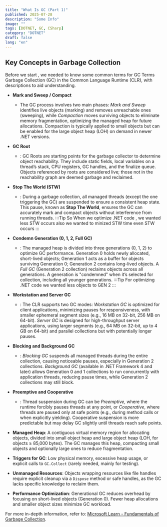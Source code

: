 ```yaml
---
title: "What Is GC (Part 1)"
published: 2025-07-28
description: "Some Info"
image: ""
tags: [DOTNET, GC, CSharp]
category: "DOTNET"
draft: false
lang: "en"
---
```


## Key Concepts in Garbage Collection

Before we start , we needed to know some common terms for GC
Terms Garbage Collection (GC) in the Common Language Runtime (CLR), with descriptions to aid understanding.

- **Mark and Sweep / Compact**

  - The GC process involves two main phases: _Mark and Sweep_ identifies live objects (marking) and removes unreachable ones (sweeping), while _Compaction_ moves surviving objects to eliminate memory fragmentation, optimizing the managed heap for future allocations. Compaction is typically applied to small objects but can be enabled for the large object heap (LOH) on demand in newer .NET versions.

- **GC Root**

  - : GC Roots are starting points for the garbage collector to determine object reachability. They include static fields, local variables on a thread’s stack, CPU registers, GC handles, and the finalize queue. Objects referenced by roots are considered live; those not in the reachability graph are deemed garbage and reclaimed.

- **Stop The World (STW)**

  - : During a garbage collection, all managed threads (except the one triggering the GC) are suspended to ensure a consistent heap state. This pause, known as **Stop The World**, ensures the GC can accurately mark and compact objects without interference from running threads.
    :::Tip
    So When we optimize .NET code , we wanted less STW occurs
    also we wanted to minized STW time even STW occurs
    :::

- **Condemn Generation (0, 1, 2, Full GC)**

  - : The managed heap is divided into three generations (0, 1, 2) to optimize GC performance. Generation 0 holds newly allocated, short-lived objects; Generation 1 acts as a buffer for objects surviving Generation 0; Generation 2 contains long-lived objects. A _Full GC_ (Generation 2 collection) reclaims objects across all generations. A generation is "condemned" when it’s selected for collection, including all younger generations.
    :::Tip
    For optimizing .NET code we wanted less objects to GEN 2
    :::

- **Workstation and Server GC**

  - : The CLR supports two GC modes: _Workstation GC_ is optimized for client applications, minimizing pauses for responsiveness, with smaller ephemeral segment sizes (e.g., 16 MB on 32-bit, 256 MB on 64-bit). _Server GC_ is designed for high-throughput server applications, using larger segments (e.g., 64 MB on 32-bit, up to 4 GB on 64-bit) and parallel collections but with potentially longer pauses.

- **Blocking and Background GC**

  - : _Blocking GC_ suspends all managed threads during the entire collection, causing noticeable pauses, especially in Generation 2 collections. _Background GC_ (available in .NET Framework 4 and later) allows Generation 0 and 1 collections to run concurrently with application threads, reducing pause times, while Generation 2 collections may still block.

- **Preemptive and Cooperative**
  - : Thread suspension during GC can be _Preemptive_, where the runtime forcibly pauses threads at any point, or _Cooperative_, where threads are paused only at safe points (e.g., during method calls or when explicitly yielding). Cooperative suspension is more predictable but may delay GC slightly until threads reach safe points.
- **Managed Heap**: A contiguous virtual memory region for allocating objects, divided into small object heap and large object heap (LOH, for objects ≥ 85,000 bytes). The GC manages this heap, compacting small objects and optionally large ones to reduce fragmentation.
- **Triggers for GC**: Low physical memory, excessive heap usage, or explicit calls to `GC.Collect` (rarely needed, mainly for testing).
- **Unmanaged Resources**: Objects wrapping resources like file handles require explicit cleanup via a `Dispose` method or safe handles, as the GC lacks specific knowledge to reclaim them.
- **Performance Optimization**: Generational GC reduces overhead by focusing on short-lived objects (Generation 0). Fewer heap allocations and smaller object sizes minimize GC workload.

For more in-depth information, refer to: [Microsoft Learn - Fundamentals of Garbage Collection](https://learn.microsoft.com/en-us/dotnet/standard/garbage-collection/fundamentals).
